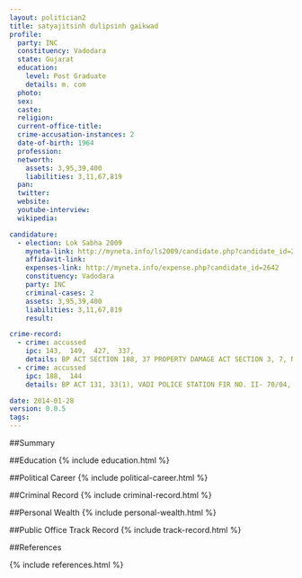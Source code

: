 ```yaml
---
layout: politician2
title: satyajitsinh dulipsinh gaikwad
profile: 
  party: INC
  constituency: Vadodara
  state: Gujarat
  education: 
    level: Post Graduate
    details: m. com
  photo: 
  sex: 
  caste: 
  religion: 
  current-office-title: 
  crime-accusation-instances: 2
  date-of-birth: 1964
  profession: 
  networth: 
    assets: 3,95,39,400
    liabilities: 3,11,67,819
  pan: 
  twitter: 
  website: 
  youtube-interview: 
  wikipedia: 

candidature: 
  - election: Lok Sabha 2009
    myneta-link: http://myneta.info/ls2009/candidate.php?candidate_id=2642
    affidavit-link: 
    expenses-link: http://myneta.info/expense.php?candidate_id=2642
    constituency: Vadodara 
    party: INC
    criminal-cases: 2
    assets: 3,95,39,400
    liabilities: 3,11,67,819
    result:  

crime-record: 
  - crime: accussed
    ipc: 143,  149,  427,  337,
    details: BP ACT SECTION 188, 37 PROPERTY DAMAGE ACT SECTION 3, 7, NAVAPURA POLICE STATION FIRST - 101/98. CASE NO. 1513/1998 
  - crime: accussed
    ipc: 188,  144
    details: BP ACT 131, 33(1), VADI POLICE STATION FIR NO. II- 70/04, CASE NO 24710/07, PENDING IN THE COURT. 

date: 2014-01-28
version: 0.0.5
tags: 
---
```

##Summary


##Education
{% include education.html %}


##Political Career
{% include political-career.html %}


##Criminal Record
{% include criminal-record.html %}


##Personal Wealth
{% include personal-wealth.html %}


##Public Office Track Record
{% include track-record.html %}


##References


{% include references.html %}